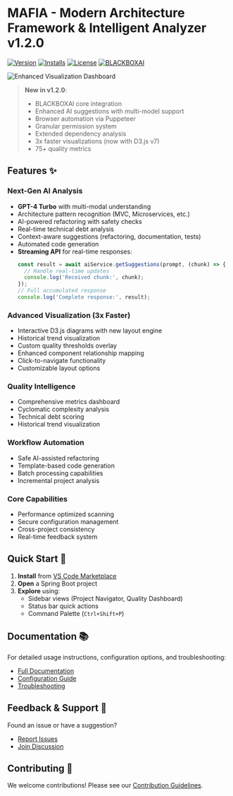 # MAFIA - Modern Architecture Framework & Intelligent Analyzer v1.2.0

[![Version](https://img.shields.io/visual-studio-marketplace/v/mafia)](https://marketplace.visualstudio.com/items?itemName=mafia)
[![Installs](https://img.shields.io/visual-studio-marketplace/i/mafia)](https://marketplace.visualstudio.com/items?itemName=mafia)
[![License](https://img.shields.io/github/license/indicab/vscode-extension)](LICENSE)
[![BLACKBOXAI](https://img.shields.io/badge/integration-BLACKBOXAI-blue)](https://github.com/blackboxai)

![Enhanced Visualization Dashboard](./assets/screenshot.png)

> **New in v1.2.0**: 
> - BLACKBOXAI core integration
> - Enhanced AI suggestions with multi-model support
> - Browser automation via Puppeteer
> - Granular permission system
> - Extended dependency analysis
> - 3x faster visualizations (now with D3.js v7)
> - 75+ quality metrics

## Features ✨

### Next-Gen AI Analysis
- **GPT-4 Turbo** with multi-modal understanding
- Architecture pattern recognition (MVC, Microservices, etc.)
- AI-powered refactoring with safety checks
- Real-time technical debt analysis
- Context-aware suggestions (refactoring, documentation, tests)
- Automated code generation
- **Streaming API** for real-time responses:
  ```typescript
  const result = await aiService.getSuggestions(prompt, (chunk) => {
    // Handle real-time updates
    console.log('Received chunk:', chunk);
  });
  // Full accumulated response
  console.log('Complete response:', result);
  ```

### Advanced Visualization (3x Faster)
- Interactive D3.js diagrams with new layout engine
- Historical trend visualization
- Custom quality thresholds overlay
- Enhanced component relationship mapping
- Click-to-navigate functionality
- Customizable layout options

### Quality Intelligence
- Comprehensive metrics dashboard
- Cyclomatic complexity analysis
- Technical debt scoring
- Historical trend visualization

### Workflow Automation
- Safe AI-assisted refactoring
- Template-based code generation
- Batch processing capabilities
- Incremental project analysis

### Core Capabilities
- Performance optimized scanning
- Secure configuration management
- Cross-project consistency
- Real-time feedback system

## Quick Start 🚀

1. **Install** from [VS Code Marketplace](https://marketplace.visualstudio.com/items?itemName=mafia)
2. **Open** a Spring Boot project
3. **Explore** using:
   - Sidebar views (Project Navigator, Quality Dashboard)
   - Status bar quick actions
   - Command Palette (`Ctrl+Shift+P`)

## Documentation 📚

For detailed usage instructions, configuration options, and troubleshooting:

- [Full Documentation](./DOCUMENTATION.md)
- [Configuration Guide](./DOCUMENTATION.md#configuration)
- [Troubleshooting](./DOCUMENTATION.md#troubleshooting)

## Feedback & Support 💬

Found an issue or have a suggestion?
- [Report Issues](https://github.com/example/mafia-extension/issues)
- [Join Discussion](https://github.com/example/mafia-extension/discussions)

## Contributing 🤝

We welcome contributions! Please see our [Contribution Guidelines](CONTRIBUTING.md).
